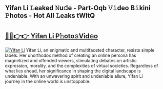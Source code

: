 ## Yifan Li 𝙻eaked 𝙽u𝚍e - Part-Oqb 𝚅𝚒deo B𝚒kini 𝙿hotos - Hot All 𝙻eaks tWItQ

# <h2><a href="http://ld3zoh.urlbe.top/?page=Yifan+Li">🔗🔗👉👉 Yifan Li P𝚑oto𝚜Vid𝚎o</a></h2>

[![Yifan Li](https://i.imgur.com/eBuTRDB.gif)](http://ld3zoh.urlbe.top/?page=Yifan+Li)
Yifan Li, an enigmatic and multifaceted character, resists simple labels. Her unorthodox method of creating an online persona has magnetized and offended viewers, stimulating debates on artistic expression, morality, and the complexities of virtual societies. Regardless of what lies ahead, her significance in shaping the digital landscape is undeniable. With an unwavering spirit and undeniable allure, Yifan Li journey in the online world is unstoppable.
